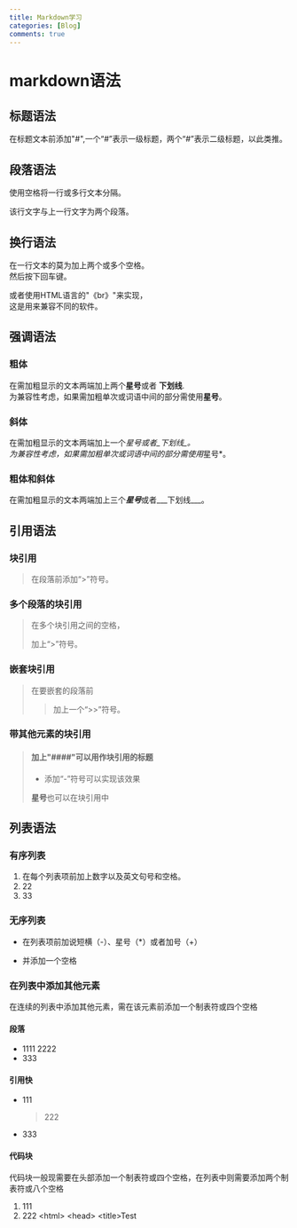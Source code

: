 ```yaml
---
title: Markdown学习
categories: [Blog]
comments: true
---
```


# markdown语法

## 标题语法

在标题文本前添加"#",一个“#”表示一级标题，两个“#”表示二级标题，以此类推。

## 段落语法

使用空格将一行或多行文本分隔。

该行文字与上一行文字为两个段落。

## 换行语法

在一行文本的莫为加上两个或多个空格。  
然后按下回车键。

或者使用HTML语言的"《br》"来实现，<br>这是用来兼容不同的软件。

## 强调语法

### 粗体

在需加粗显示的文本两端加上两个**星号**或者 __下划线__.  
为兼容性考虑，如果需加粗单次或词语中间的部分需使用**星号**。

### 斜体

在需加粗显示的文本两端加上一个*星号或者_下划线_。  
为兼容性考虑，如果需加粗单次或词语中间的部分需使用*星号*。

### 粗体和斜体

在需加粗显示的文本两端加上三个***星号***或者___下划线___。

## 引用语法

### 块引用

>在段落前添加“>”符号。

### 多个段落的块引用

>在多个块引用之间的空格，
>
>加上“>”符号。

### 嵌套块引用

>在要嵌套的段落前
>>加上一个“>>”符号。

### 带其他元素的块引用

> #### 加上"####"可以用作块引用的标题
>
> - 添加“-”符号可以实现该效果
>
> **星号**也可以在块引用中
 
## 列表语法

### 有序列表

1. 在每个列表项前加上数字以及英文句号和空格。
2. 22
3. 33

### 无序列表

- 在列表项前加说短横（-）、星号（*）或者加号（+）
+ 并添加一个空格

### 在列表中添加其他元素

在连续的列表中添加其他元素，需在该元素前添加一个制表符或四个空格

#### 段落

+ 1111
	2222
+ 333

#### 引用快

+ 111
	> 222
+ 333

#### 代码块

代码块一般现需要在头部添加一个制表符或四个空格，在列表中则需要添加两个制表符或八个空格

1. 111
2. 222
		&lt;html>
		&lt;head>
		&lt;title>Test<title>
		&lt;head>

#### 列表

1. 111
	+ 22
2. 33

## 代码语法

将单词或短语表示为代码，需将其包裹在`反引号`中

``若需表示为代码的文段中包好一个或多个`反引号`,可将该文本使用两个反引号``

### 代码块

在代码块前增添一个制表符或四个空格
	111111

    22222

## 分割线语法

建立分割线，在单独一行上使用三个或三个以上星号（***）、短横（-）或者下划线（___）

***
___

---

## 连接语法

链接文本放在[]内，链接地址放在后面的括号()内，链接title可选，放在括号内的引号中("")

这是一个超链接 [Markdown语法](https://markdown.com)

### 网址和邮箱

使用尖括号可将URL和邮箱地址变成可直接点击的链接

<https://markdown.com>
<2408958460@qq.com>

### 强调型链接

在链接前后加上星号*

这是*[markdown](http://markdown.com)*链接

## 图片语法

使用！，然后在方括号[]内增加代替文本，图片链接放在括号()内，链接title可选，放在括号内的引号中("")

![这是一张图片](D:\github+jektll-blog\assets\img\eyes.jpg)

给图片增加链接

将图片的Markdown语句放在[]内，然后将链接放在()内

[![这是一张图片](D:\github+jektll-blog\assets\img\eyes.jpg)](https://markdown.com)